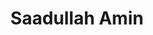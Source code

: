 ---
# Display name
title: Saadullah Amin

# Is this the primary user of the site?
superuser: false

# Role/position
role: PhD Student

# Organizations/Affiliations
organizations:
- name: German Research Center for Artificial Intelligence (DFKI)
  url: "https://www.dfki.de/en/web/about-us/employee/person/saam01/"

# Short bio (displayed in user profile at end of posts)
bio:

# List each interest with a dash
#interests:
#- Interest 1
#- Interest 2

#education:
#  courses:
#  - course: Title course 1
#    institution: Name of Institution
#    year: 2012
#  - course: Title course 1
#    institution: Name of Institution
#    year: 2012

# Social/Academic Networking
# For available icons, see: https://wowchemy.com/docs/page-builder/#icons
#   For an email link, use "fas" icon pack, "envelope" icon, and a link in the
#   form "mailto:your-email@example.com" or "#contact" for contact widget.
social:
- icon: envelope
  icon_pack: fas
  link: "mailto:saadullah.aim@dfki.de"  # For a direct email link, use "mailto:test@example.org".
- icon: linkedin
  icon_pack: fab
  link: https://www.linkedin.com/in/saadullahamin
- icon: google-scholar
  icon_pack: ai
  link: https://scholar.google.com/citations?user=QoLMv60AAAAJ&hl=en
- icon: github
  icon_pack: fab
  link: https://github.com/suamin
# Link to a PDF of your resume/CV from the About widget.
# To enable, copy your resume/CV to `static/files/cv.pdf` and uncomment the lines below.
# - icon: cv
#   icon_pack: ai
#   link: files/cv.pdf

# Enter email to display Gravatar (if Gravatar enabled in Config)
email: "saadullah.amin@dfki.de"

# Highlight the author in author lists? (true/false)
highlight_name: false

# Organizational groups that you belong to (for People widget)
#   Set this to `[]` or comment out if you are not using People widget.
user_groups:
- PhD Students 

# for filtering in portfolio widget
tags: [PhD Students]
---